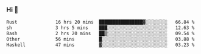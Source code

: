 ### Hi 👋

<!--START_SECTION:waka-->

```txt
Rust              16 hrs 20 mins  ████████████████▓░░░░░░░░   66.84 %
sh                3 hrs 5 mins    ███░░░░░░░░░░░░░░░░░░░░░░   12.63 %
Bash              2 hrs 20 mins   ██▒░░░░░░░░░░░░░░░░░░░░░░   09.54 %
Other             56 mins         █░░░░░░░░░░░░░░░░░░░░░░░░   03.88 %
Haskell           47 mins         ▓░░░░░░░░░░░░░░░░░░░░░░░░   03.23 %
```

<!--END_SECTION:waka-->
